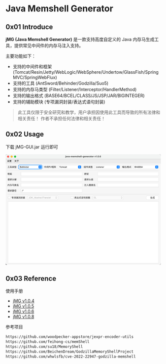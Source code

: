 # Java Memshell Generator

## 0x01 Introduce

**jMG (Java Memshell Generator)** 是一款支持高度自定义的 Java 内存马生成工具，提供常见中间件的内存马注入支持。

主要功能如下：
- 支持的中间件和框架 (Tomcat/Resin/Jetty/WebLogic/WebSphere/Undertow/GlassFish/SpringMVC/SpringWebFlux)
- 支持的工具 (AntSword/Behinder/Godzilla/Suo5)
- 支持的内存马类型 (Filter/Listener/Interceptor/HandlerMethod)
- 支持的输出格式 (BASE64/BCEL/CLASS/JS/JSP/JAR/BIGINTEGER)
- 支持的辅助模块 (专项漏洞封装/表达式语句封装)

> 此工具仅限于安全研究和教学，用户承担因使用此工具而导致的所有法律和相关责任！ 作者不承担任何法律和相关责任！


## 0x02 Usage

下载 jMG-GUI.jar 运行即可

![](./img/gui.png)


## 0x03 Reference

使用手册
- [jMG v1.0.4](https://mp.weixin.qq.com/s/oAiGWY9ABhn2o148snA_sg)
- [jMG v1.0.5](https://mp.weixin.qq.com/s/QjoRs_J5jVANrdEiiTtVtA)
- [jMG v1.0.6](https://mp.weixin.qq.com/s/0ZzH35aRUPelq8nwilMQiA)
- [jMG v1.0.8](https://mp.weixin.qq.com/s/HkceemQBtKJeWMBrMvUeXA)

参考项目
```
https://github.com/woodpecker-appstore/jexpr-encoder-utils
https://github.com/feihong-cs/memShell
https://github.com/su18/MemoryShell
https://github.com/BeichenDream/GodzillaMemoryShellProject
https://github.com/whwlsfb/cve-2022-22947-godzilla-memshell
```

